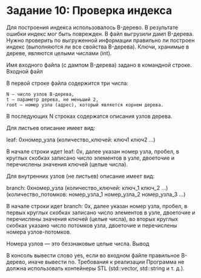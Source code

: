 # Задание 10: Проверка индекса

Для построения индекса использовалось B-дерево. В результате ошибки индекс мог быть поврежден. В файл выгрузили дамп B-дерева. Нужно проверить по выгруженной информации правильно ли построен индекс (выполняются ли все свойства B-дерева). Ключи, хранимые в дереве, являются целыми числами (int).

Имя входного файла (с дампом B-дерева) задано в командной строке.
Входной файл

В первой строке файла содержится три числа:

    N — число узлов B-дерева,
    t — параметр дерева, не меньший 2,
    root — номер узла (адрес), который является корнем дерева.

В последующих N строках содержатся описания узлов дерева.

Для листьев описание имеет вид:

leaf: 0xномер_узла (количество_ключей: ключ1 ключ2 ...)

В начале строки идет leaf: 0x, далее указан номер узла, пробел, в круглых скобках записано число элементов в узле, двоеточие и перечислены значения ключей (целые числа).

Для внутренних узлов (не листьев) описание имеет вид:

branch: 0xномер_узла (количество_ключей: ключ_1 ключ_2 ...) (количество_потомков: номер_узла_1 номер_узла_2 номер_узла_3 ...)

В начале строки идет branch: 0x, далее указан номер узла, пробел, в первых круглых скобках записано число элементов в узле, двоеточие и перечислены значения ключей (целые числа), во вторых круглых скобках указано число потомков узла, двоеточие и перечислены номера узлов-потомков.

Номера узлов — это беззнаковые целые числа.
Вывод

В консоль вывести слово yes, если во входном файле правильное B-дерево, иначе вывести no.
Требования к реализации
Программа не должна использовать контейнеры STL (std::vector, std::string и т. д.).
